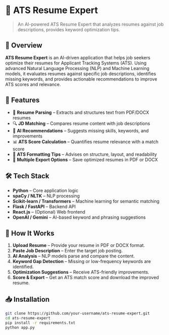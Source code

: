 # 📝 ATS Resume Expert
>An AI-powered ATS Resume Expert that analyzes resumes against job descriptions, provides keyword optimization tips.
## 📌 Overview
**ATS Resume Expert** is an AI-driven application that helps job seekers optimize their resumes for Applicant Tracking Systems (ATS). Using advanced Natural Language Processing (NLP) and Machine Learning models, it evaluates resumes against specific job descriptions, identifies missing keywords, and provides actionable recommendations to improve ATS scores and relevance.

## 🚀 Features
- 📄 **Resume Parsing** – Extracts and structures text from PDF/DOCX resumes
- 🔍 **JD Matching** – Compares resume content with job descriptions
- 🧠 **AI Recommendations** – Suggests missing skills, keywords, and improvements
- 📊 **ATS Score Calculation** – Quantifies resume relevance with a match score
- 🎯 **ATS Formatting Tips** – Advises on structure, layout, and readability
- 💾 **Multiple Export Options** – Save optimized resumes in PDF or DOCX

## 🛠 Tech Stack
- **Python** – Core application logic
- **spaCy / NLTK** – NLP processing
- **Scikit-learn / Transformers** – Machine learning for semantic matching
- **Flask / FastAPI** – Backend API
- **React.js** – (Optional) Web frontend
- **OpenAI / Gemini** – AI-based keyword and phrasing suggestions

## 📂 How It Works
1. **Upload Resume** – Provide your resume in PDF or DOCX format.
2. **Paste Job Description** – Enter the target job posting.
3. **AI Analysis** – NLP models parse and compare the content.
4. **Keyword Gap Detection** – Missing or low-frequency keywords are identified.
5. **Optimization Suggestions** – Receive ATS-friendly improvements.
6. **Score & Export** – Get an ATS match score and download the improved resume.

## 📥 Installation
```bash
git clone https://github.com/your-username/ats-resume-expert.git
cd ats-resume-expert
pip install -r requirements.txt
python app.py
